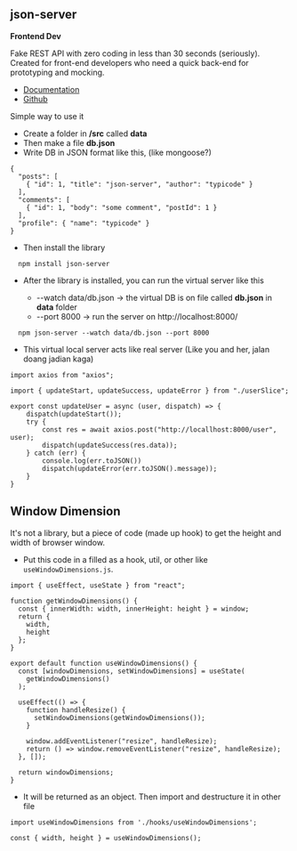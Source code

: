 
## json-server 
**Frontend Dev**

Fake REST API with zero coding in less than 30 seconds (seriously).
Created for front-end developers who need a quick back-end for prototyping and mocking.

- [Documentation](https://www.npmjs.com/package/json-server) 
- [Github](https://github.com/typicode/json-server)

Simple way to use it
- Create a folder in **/src** called **data**
- Then make a file **db.json** 
- Write DB in JSON format like this, (like mongoose?)
```
{
  "posts": [
    { "id": 1, "title": "json-server", "author": "typicode" }
  ],
  "comments": [
    { "id": 1, "body": "some comment", "postId": 1 }
  ],
  "profile": { "name": "typicode" }
}
```
- Then install the library
```
  npm install json-server
```
- After the library is installed, you can run the virtual server like this
  
  - --watch data/db.json -> the virtual DB is on file called **db.json** in **data** folder
  - --port 8000 -> run the server on http://localhost:8000/
```
  npm json-server --watch data/db.json --port 8000
```
- This virtual local server acts like real server (Like you and her, jalan doang jadian kaga)
```
import axios from "axios";

import { updateStart, updateSuccess, updateError } from "./userSlice";

export const updateUser = async (user, dispatch) => {
    dispatch(updateStart());
    try {
        const res = await axios.post("http://locallhost:8000/user", user);
        dispatch(updateSuccess(res.data));
    } catch (err) {
        console.log(err.toJSON())
        dispatch(updateError(err.toJSON().message));
    }
}
```

## Window Dimension 
It's not a library, but a piece of code (made up hook) to get the height and width of browser window.

- Put this code in a filled as a hook, util, or other like `useWindowDimensions.js`.
```
import { useEffect, useState } from "react";

function getWindowDimensions() {
  const { innerWidth: width, innerHeight: height } = window;
  return {
    width,
    height
  };
}

export default function useWindowDimensions() {
  const [windowDimensions, setWindowDimensions] = useState(
    getWindowDimensions()
  );

  useEffect(() => {
    function handleResize() {
      setWindowDimensions(getWindowDimensions());
    }

    window.addEventListener("resize", handleResize);
    return () => window.removeEventListener("resize", handleResize);
  }, []);

  return windowDimensions;
}
```

- It will be returned as an object. Then import and destructure it in other file 
```
import useWindowDimensions from './hooks/useWindowDimensions';

const { width, height } = useWindowDimensions();

```
